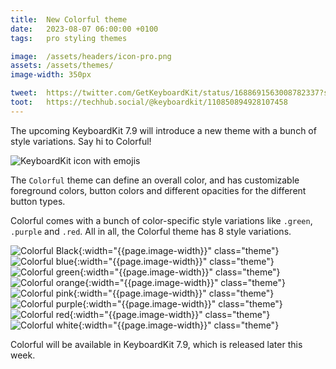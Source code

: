 ```yaml
---
title:  New Colorful theme
date:   2023-08-07 06:00:00 +0100
tags:   pro styling themes

image:  /assets/headers/icon-pro.png
assets: /assets/themes/
image-width: 350px

tweet:  https://twitter.com/GetKeyboardKit/status/1688691563008782337?s=20
toot:   https://techhub.social/@keyboardkit/110850894928107458
---
```


The upcoming KeyboardKit 7.9 will introduce a new theme with a bunch of style variations. Say hi to Colorful!

![KeyboardKit icon with emojis]({{page.image}})

The `Colorful` theme can define an overall color, and has customizable foreground colors, button colors and different opacities for the different button types.

Colorful comes with a bunch of color-specific style variations like `.green`,  `.purple` and `.red`. All in all, the Colorful theme has 8 style variations.

![Colorful Black]({{page.assets}}colorful-black.jpg){:width="{{page.image-width}}" class="theme"}
![Colorful blue]({{page.assets}}colorful-blue.jpg){:width="{{page.image-width}}" class="theme"}
![Colorful green]({{page.assets}}colorful-green.jpg){:width="{{page.image-width}}" class="theme"}
![Colorful orange]({{page.assets}}colorful-orange.jpg){:width="{{page.image-width}}" class="theme"}
![Colorful pink]({{page.assets}}colorful-pink.jpg){:width="{{page.image-width}}" class="theme"}
![Colorful purple]({{page.assets}}colorful-purple.jpg){:width="{{page.image-width}}" class="theme"}
![Colorful red]({{page.assets}}colorful-red.jpg){:width="{{page.image-width}}" class="theme"}
![Colorful white]({{page.assets}}colorful-white.jpg){:width="{{page.image-width}}" class="theme"}

Colorful will be available in KeyboardKit 7.9, which is released later this week.